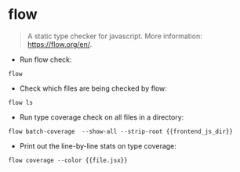 # flow

> A static type checker for javascript. 
> More information: <https://flow.org/en/>.

- Run flow check:

`flow`

- Check which files are being checked by flow:

`flow ls`

- Run type coverage check on all files in a directory:

`flow batch-coverage  --show-all --strip-root {{frontend_js_dir}}`

- Print out the line-by-line stats on type coverage:

`flow coverage --color {{file.jsx}}`

